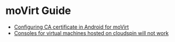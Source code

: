 # moVirt Guide  

* [Configuring CA certificate in Android for moVirt](https://github.com/sphoorti/moVirt/tree/master/tutorials/certificate_movirt.md)  
* [Consoles for virtual machines hosted on cloudspin will not work](https://github.com/sphoorti/moVirt/tree/master/tutorials/console_cloudspin.md)
